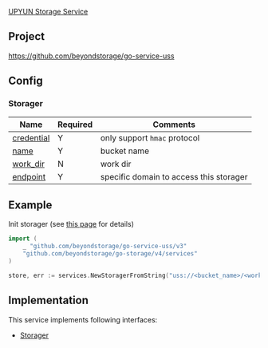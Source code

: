 [UPYUN Storage Service](https://www.upyun.com/products/file-storage)

## Project

<https://github.com/beyondstorage/go-service-uss>

## Config

### Storager

| Name                                 | Required | Comments                                |
| ------------------------------------ | -------- | --------------------------------------- |
| [credential](../pairs/credential.md) | Y        | only support `hmac` protocol            |
| [name](../pairs/name.md)             | Y        | bucket name                             |
| [work_dir](../pairs/work_dir.md)     | N        | work dir                                |
| [endpoint](../pairs/endpoint.md)     | Y        | specific domain to access this storager |

## Example

Init storager (see [this page](../operations/index.md) for details)

```go
import (
    _ "github.com/beyondstorage/go-service-uss/v3"
    "github.com/beyondstorage/go-storage/v4/services"
)

store, err := services.NewStoragerFromString("uss://<bucket_name>/<work_dir>?credential=hmac:<account_name>:<account_key>&endpoint=https:<domain>")
```

## Implementation

This service implements following interfaces:

- [Storager](../operations/storager/index.md)
